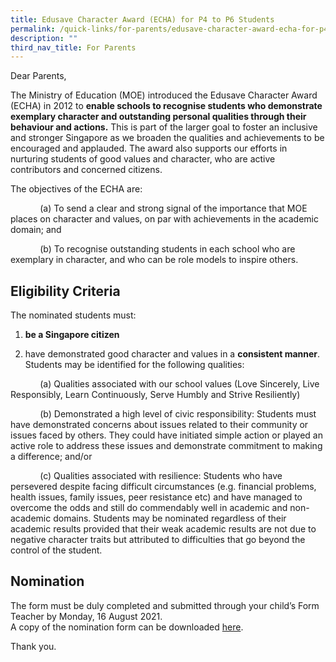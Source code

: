 ```yaml
---
title: Edusave Character Award (ECHA) for P4 to P6 Students
permalink: /quick-links/for-parents/edusave-character-award-echa-for-p4-to-p6-students
description: ""
third_nav_title: For Parents
---
```

Dear Parents, 

  

The Ministry of Education (MOE) introduced the Edusave Character Award (ECHA) in 2012 to **enable schools to recognise students who demonstrate exemplary character and outstanding personal qualities through their behaviour and actions.** This is part of the larger goal to foster an inclusive and stronger Singapore as we broaden the qualities and achievements to be encouraged and applauded. The award also supports our efforts in nurturing students of good values and character, who are active contributors and concerned citizens.

  

The objectives of the ECHA are:

  

            (a) To send a clear and strong signal of the importance that MOE places on character and values, on par with achievements in the academic domain; and

  

            (b) To recognise outstanding students in each school who are exemplary in character, and who can be role models to inspire others.

Eligibility Criteria
--------------------

The nominated students must:   

  

1. **be a Singapore citizen**

2. have demonstrated good character and values in a **consistent manner**. Students may be identified for the following qualities:

  

            (a) Qualities associated with our school values (Love Sincerely, Live Responsibly, Learn Continuously, Serve Humbly and Strive Resiliently)

  

            (b) Demonstrated a high level of civic responsibility: Students must have demonstrated concerns about issues related to their community or issues faced by others. They could have initiated simple action or played an active role to address these issues and demonstrate commitment to making a difference; and/or

  

            (c) Qualities associated with resilience: Students who have persevered despite facing difficult circumstances (e.g. financial problems, health issues, family issues, peer resistance etc) and have managed to overcome the odds and still do commendably well in academic and non-academic domains. Students may be nominated regardless of their academic results provided that their weak academic results are not due to negative character traits but attributed to difficulties that go beyond the control of the student.

Nomination
----------

The form must be duly completed and submitted through your child’s Form Teacher by Monday, 16 August 2021.  
A copy of the nomination form can be downloaded [here](/files/ECHA_NOMINATION_FORM_FOR_PARENTS_2021.pdf).   
  
Thank you.